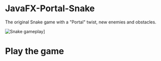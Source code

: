 # JavaFX-Portal-Snake

The original Snake game with a "Portal" twist, new enemies and obstacles.

![Snake gameplay](https://i.ibb.co/6FmTFGf/snake-game.jpg)]

# Play the game
